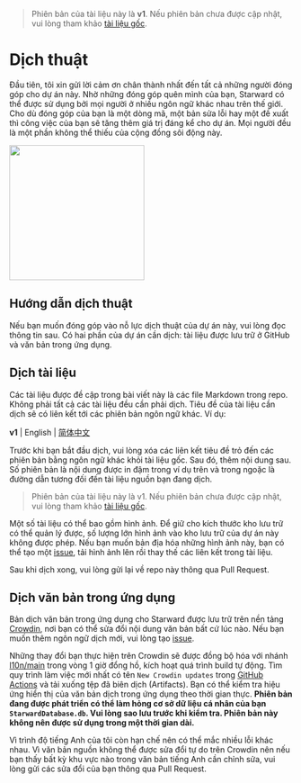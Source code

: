 > Phiên bản của tài liệu này là **v1**. Nếu phiên bản chưa được cập nhật, vui lòng tham khảo [tài liệu gốc](./Localization.md).

# Dịch thuật

Đầu tiên, tôi xin gửi lời cảm ơn chân thành nhất đến tất cả những người đóng góp cho dự án này. Nhờ những đóng góp quên mình của bạn, Starward có thể được sử dụng bởi mọi người ở nhiều ngôn ngữ khác nhau trên thế giới. Cho dù đóng góp của bạn là một dòng mã, một bản sửa lỗi hay một đề xuất thì công việc của bạn sẽ tăng thêm giá trị đáng kể cho dự án. Mọi người đều là một phần không thể thiếu của cộng đồng sôi động này.

<picture>
    <source srcset="https://github.com/Scighost/Starward/assets/61003590/9d369ec3-ab7c-408f-88c2-11bfe4453208" type="image/avif" />
    <img src="https://github.com/Scighost/Starward/assets/61003590/44552992-e2c5-451f-9c2a-73176e8e4e93" width="240px" />
</picture>


## Hướng dẫn dịch thuật

Nếu bạn muốn đóng góp vào nỗ lực dịch thuật của dự án này, vui lòng đọc thông tin sau. Có hai phần của dự án cần dịch: tài liệu được lưu trữ ở GitHub và văn bản trong ứng dụng.


## Dịch tài liệu

Các tài liệu được đề cập trong bài viết này là các file Markdown trong repo. Không phải tất cả các tài liệu đều cần phải dịch. Tiêu đề của tài liệu cần dịch sẽ có liên kết tới các phiên bản ngôn ngữ khác. Ví dụ:

**v1** | English | [简体中文](./Localization.zh-CN.md)

Trước khi bạn bắt đầu dịch, vui lòng xóa các liên kết tiêu đề trỏ đến các phiên bản bằng ngôn ngữ khác khỏi tài liệu gốc. Sau đó, thêm nội dung sau. Số phiên bản là nội dung được in đậm trong ví dụ trên và trong ngoặc là đường dẫn tương đối đến tài liệu nguồn bạn đang dịch.

> Phiên bản của tài liệu này là v1. Nếu phiên bản chưa được cập nhật, vui lòng tham khảo [tài liệu gốc](./Localization.md).

Một số tài liệu có thể bao gồm hình ảnh. Để giữ cho kích thước kho lưu trữ có thể quản lý được, số lượng lớn hình ảnh vào kho lưu trữ của dự án này không được phép. Nếu bạn muốn bản địa hóa những hình ảnh này, bạn có thể tạo một [issue](https://github.com/Scighost/Starward/issues), tải hình ảnh lên rồi thay thế các liên kết trong tài liệu.

Sau khi dịch xong, vui lòng gửi lại về repo này thông qua Pull Request.


## Dịch văn bản trong ứng dụng

Bản dịch văn bản trong ứng dụng cho Starward được lưu trữ trên nền tảng [Crowdin](https://crowdin.com/project/starward), nơi bạn có thể sửa đổi nội dung văn bản bất cứ lúc nào. Nếu bạn muốn thêm ngôn ngữ dịch mới, vui lòng tạo [issue](https://github.com/Scighost/Starward/issues).

Những thay đổi bạn thực hiện trên Crowdin sẽ được đồng bộ hóa với nhánh [l10n/main](https://github.com/Scighost/Starward/tree/l10n/main) trong vòng 1 giờ đổng hồ, kích hoạt quá trình build tự động. Tìm quy trình làm việc mới nhất có tên `New Crowdin updates` trong [GitHub Actions](https://github.com/Scighost/Starward/actions/workflows/build.yml) và tải xuống tệp đã biên dịch (Artifacts). Bạn có thể kiểm tra hiệu ứng hiển thị của văn bản dịch trong ứng dụng theo thời gian thực. **Phiên bản đang được phát triển có thể làm hỏng cơ sở dữ liệu cá nhân của bạn `StarwardDatabase.db`. Vui lòng sao lưu trước khi kiểm tra. Phiên bản này không nên được sử dụng trong một thời gian dài.**

Vì trình độ tiếng Anh của tôi còn hạn chế nên có thể mắc nhiều lỗi khác nhau. Vì văn bản nguồn không thể được sửa đổi tự do trên Crowdin nên nếu bạn thấy bất kỳ khu vực nào trong văn bản tiếng Anh cần chỉnh sửa, vui lòng gửi các sửa đổi của bạn thông qua Pull Request.
